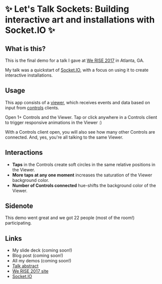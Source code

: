 # ✨ Let's Talk Sockets: Building interactive art and installations with Socket.IO ✨

## What is this?

This is the final demo for a talk I gave at [We RISE 2017](https://werise.tech/) in Atlanta, GA.

My talk was a quickstart of [Socket.IO](https://socket.io/), with a focus on using it to create interactive installations.

## Usage

This app consists of a [viewer](https://werise-love.glitch.me/viewer), which receives events and data based on input from [controls](https://werise-love.glitch.me) clients.

Open 1+ Controls and the Viewer. Tap or click anywhere in a Controls client to trigger responsive animations in the Viewer :)

With a Controls client open, you will also see how many other Controls are connected. And, yes, you're all talking to the same Viewer.

## Interactions

- **Taps** in the Controls create soft circles in the same relative positions in the Viewer.
- **More taps at any one moment** increases the saturation of the Viewer background color.
- **Number of Controls connected** hue-shifts the background color of the Viewer.

## Sidenote

This demo went great and we got 22 people (most of the room!) participating.

## Links

- My slide deck (coming soon!)
- Blog post (coming soon!)
- All my demos (coming soon!)
- [Talk abstract](https://werise.tech/sessions/2017/4/23/lets-talk-sockets-creating-interactive-art-and-installations-with-socketio)
- [We RISE 2017 site](https://werise.tech/)
- [Socket.IO](https://socket.io/)